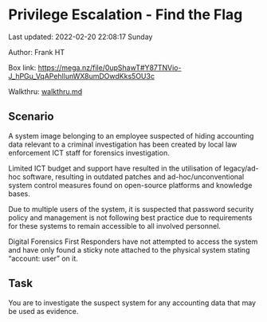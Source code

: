 # Privilege Escalation - Find the Flag


Last updated: 2022-02-20 22:08:17 Sunday

Author: Frank HT

Box link: https://mega.nz/file/0upShawT#Y87TNVio-J_hPGu_VqAPehllunWX8umDOwdKks5OU3c

Walkthru: [walkthru.md](walkthru.md)

## Scenario
A system image belonging to an employee suspected of hiding accounting data relevant to a criminal investigation has been created by local law enforcement ICT staff for forensics investigation.

Limited ICT budget and support have resulted in the utilisation of legacy/ad-hoc software, resulting in outdated patches and ad-hoc/unconventional system control measures found on open-source platforms and knowledge bases.

Due to multiple users of the system, it is suspected that password security policy and management is not following best practice due to requirements for these systems to remain accessible to all involved personnel.

Digital Forensics First Responders have not attempted to access the system and have only found a sticky note attached to the physical system stating “account: user” on it.

## Task
You are to investigate the suspect system for any accounting data that may be used as evidence.

